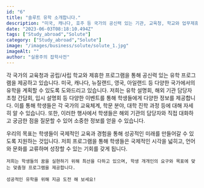 ```yaml
---
id: "6"
title: "솔루트 유학 소개합니다."
description: "미국, 캐나다, 호주 등 국가의 공신력 있는 기관, 교육청, 학교와 업무제휴로 진행하며 현지 교육전문가와 함께 학생들의 성공적인 유학을 위해 최선을 다 할 것입니다."
date: "2023-06-03T08:18:10.494Z"
tags: ["Study_abroad","Solute"]
category: ["Study_abroad","Solute"]
image: "/images/business/solute/solute_1.jpg"
imageAlt: ""
author: "실용주의 잡학사전"
---
```



<p className="mb-3 font-light text-gray-500 dark:text-gray-400 first-line:uppercase first-line:tracking-widest first-letter:text-7xl first-letter:font-bold first-letter:text-gray-900 dark:first-letter:text-gray-100 first-letter:mr-3 first-letter:float-left">
    각 국가의 교육청과 공립/사립 학교와 제휴한 프로그램을 통해 공신력 있는 유학 프로그램을 제공하고 있습니다. 미국, 캐나다, 뉴질랜드, 영국, 아일랜드 등 다양한 국가에서의 유학을 계획할 수 있도록 도와드리고 있습니다. 저희는 유학 설명회, 해외 기관 담당자 초청 간담회, 입시 설명회 등 다양한 이벤트를 통해 학생들에게 다양한 정보를 제공합니다. 이를 통해 학생들은 각 국가의 교육체계, 학문 분야, 대학 진학 과정 등에 대해 자세히 알 수 있습니다. 또한, 이러한 행사에서 학생들은 해외 기관의 담당자와 직접 대화하고 궁금한 점을 질문할 수 있어 소중한 정보를 얻을 수 있습니다.
</p>
<div className="font-light text-gray-500 dark:text-gray-400">
    우리의 목표는 학생들이 국제적인 교육과 경험을 통해 성공적인 미래를 만들어갈 수 있도록 지원하는 것입니다. 저희 프로그램을 통해 학생들은 국제적인 시각을 넓히고, 언어와 문화를 교류하며 성장할 수 있는 기회를 갖게 됩니다.

    저희는 학생들의 꿈을 실현하기 위해 최선을 다하고 있으며, 학생 개개인의 요구와 목표에 맞는 맞춤형 프로그램을 제공합니다. 

    성공적인 유학을 위해 지금 도전 해 보세요!
</div>